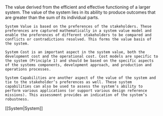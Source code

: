 
The value derived from the efficient and effective functioning of a larger system.
The value of the system lies in its ability to produce outcomes that are greater than the sum of its individual parts.

```stakeholders
System Value is based on the preferences of the stakeholders. These preferences are captured mathematically in a system value model and enable the preferences of different stakeholders to be compared and conflicts or contradictions resolved. This forms the value basis of the system.
```

```cost
System Cost is an important aspect in the system value, both the development cost and the operational cost. Cost models are specific to the system (Principle 1) and should be based on the specific aspects of the systems components, development approach, and production and operations processes.
```

```capability
System Capabilities are another aspect of the value of the system and tie to the stakeholder’s preferences as well. These system capabilities can also be used to assess the system’s ability to perform various applications (or support various design reference missions). This assessment provides an indication of the system’s robustness.
```

[[System|System]]
